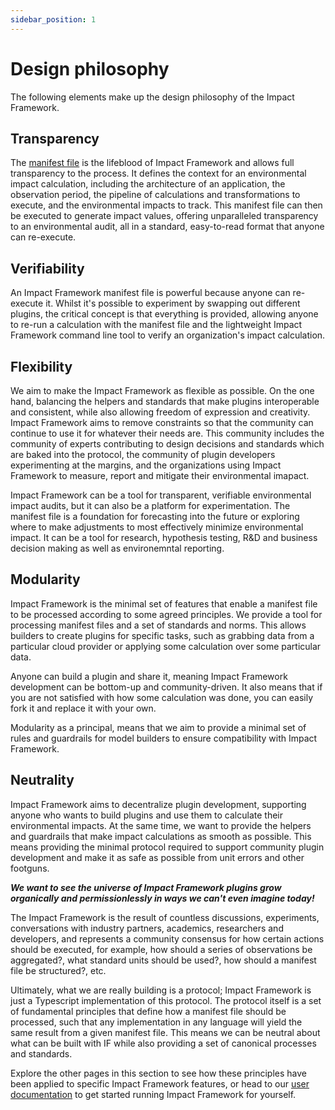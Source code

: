 ```yaml
---
sidebar_position: 1
---
```


# Design philosophy

The following elements make up the design philosophy of the Impact Framework.

## Transparency

The [manifest file](./manifest-file.md) is the lifeblood of Impact Framework and allows full transparency to the process. It defines the context for an environmental impact calculation, including the architecture of an application, the observation period, the pipeline of calculations and transformations to execute, and the environmental impacts to track. This manifest file can then be executed to generate impact values, offering unparalleled transparency to an environmental audit, all in a standard, easy-to-read format that anyone can re-execute.


## Verifiability

An Impact Framework manifest file is powerful because anyone can re-execute it. Whilst it's possible to experiment by swapping out different plugins, the critical concept is that everything is provided, allowing anyone to re-run a calculation with the manifest file and the lightweight Impact Framework command line tool to verify an organization's impact calculation.


## Flexibility

We aim to make the Impact Framework as flexible as possible. On the one hand, balancing the helpers and standards that make plugins interoperable and consistent, while also allowing freedom of expression and creativity. Impact Framework aims to remove constraints so that the community can continue to use it for whatever their needs are. This community includes the community of experts contributing to design decisions and standards which are baked into the protocol, the community of plugin developers experimenting at the margins, and the organizations using Impact Framework to measure, report and mitigate their environmental imapact. 

Impact Framework can be a tool for transparent, verifiable environmental impact audits, but it can also be a platform for experimentation. The manifest file is a foundation for forecasting into the future or exploring where to make adjustments to most effectively minimize environmental impact. It can be a tool for research, hypothesis testing, R&D and business decision making as well as environemntal reporting. 

## Modularity

Impact Framework is the minimal set of features that enable a manifest file to be processed according to some agreed principles. We provide a tool for processing manifest files and a set of standards and norms. This allows builders to create plugins for specific tasks, such as grabbing data from a particular cloud provider or applying some calculation over some particular data.

Anyone can build a plugin and share it, meaning Impact Framework development can be bottom-up and community-driven. It also means that if you are not satisfied with how some calculation was done, you can easily fork it and replace it with your own.

Modularity as a principal, means that we aim to provide a minimal set of rules and guardrails for model builders to ensure compatibility with Impact Framework.


## Neutrality

Impact Framework aims to decentralize plugin development, supporting anyone who wants to build plugins and use them to calculate their environmental impacts. At the same time, we want to provide the helpers and guardrails that make impact calculations as smooth as possible. This means providing the minimal protocol required to support community plugin development and make it as safe as possible from unit errors and other footguns. 

***We want to see the universe of Impact Framework plugins grow organically and permissionlessly in ways we can't even imagine today!***

The Impact Framework is the result of countless discussions, experiments, conversations with industry partners, academics, researchers and developers, and represents a community consensus for how certain actions should be executed, for example, how should a series of observations be aggregated?, what standard units should be used?, how should a manifest file be structured?, etc.

Ultimately, what we are really building is a protocol; Impact Framework is just a Typescript implementation of this protocol. The protocol itself is a set of fundamental principles that define how a manifest file should be processed, such that any implementation in any language will yield the same result from a given manifest file. This means we can be neutral about what can be built with IF while also providing a set of canonical processes and standards.

Explore the other pages in this section to see how these principles have been applied to specific Impact Framework features, or head to our [user documentation](../users/) to get started running Impact Framework for yourself. 
